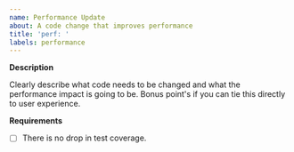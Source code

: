 ```yaml
---
name: Performance Update
about: A code change that improves performance
title: 'perf: '
labels: performance
---
```


**Description**

Clearly describe what code needs to be changed and what the performance impact is going to be. Bonus point's if you can tie this directly to user experience.

**Requirements**

- [ ] There is no drop in test coverage.
